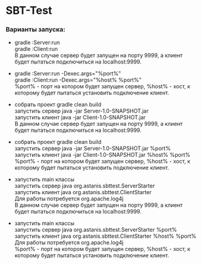 # SBT-Test

### Варианты запуска:

  - gradle :Server:run <br>
    gradle :Client:run <br>
    В данном случае сервер будет запущен на порту 9999, а клиент будет пытаться подключиться на localhost:9999.
    
  - gradle :Server:run -Dexec.args="%port%" <br>
    gradle :Client:run -Dexec.args="%host% %port%" <br>
    %port% - порт на котором будет запущен сервер, %host% - хост, к которому будет пытаться установить подключение клиент.
    
  - собрать проект gradle clean build <br>
    запустить сервер java -jar Server-1.0-SNAPSHOT.jar <br>
    запустить клиент java -jar Client-1.0-SNAPSHOT.jar <br>
    В данном случае сервер будет запущен на порту 9999, а клиент будет пытаться подключиться на localhost:9999.
      
  - собрать проект gradle clean build <br>
    запустить сервер java -jar Server-1.0-SNAPSHOT.jar %port% <br>
    запустить клиент java -jar Client-1.0-SNAPSHOT.jar %host% %port% <br>
    %port% - порт на котором будет запущен сервер, %host% - хост, к которому будет пытаться установить подключение клиент.
    
  - запустить main классы <br>
    запустить сервер java org.astanis.sbttest.ServerStarter <br>
    запустить клиент java org.astanis.sbttest.ClientStarter <br>
    Для работы потребуется org.apache.log4j <br>
    В данном случае сервер будет запущен на порту 9999, а клиент будет пытаться подключиться на localhost:9999.
    
  - запустить main классы <br>
    запустить сервер java org.astanis.sbttest.ServerStarter %port% <br>
    запустить клиент java org.astanis.sbttest.ClientStarter %host% %port% <br>
    Для работы потребуется org.apache.log4j <br>
    %port% - порт на котором будет запущен сервер, %host% - хост, к которому будет пытаться установить подключение клиент.
